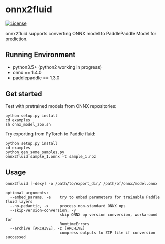 # onnx2fluid

[![License](https://img.shields.io/badge/license-Apache%202-blue.svg)](LICENSE)

onnx2fluid supports converting ONNX model to PaddlePaddle Model for prediction. 

## Running Environment

* python3.5+ (python2 working in progress)
* onnx == 1.4.0
* paddlepaddle == 1.3.0

## Get started

Test with pretrained models from ONNX repositories:

``` shell
python setup.py install
cd examples
sh onnx_model_zoo.sh
```

Try exporting from PyTorch to Paddle fluid:

``` shell
python setup.py install
cd examples
python gen_some_samples.py
onnx2fluid sample_1.onnx -t sample_1.npz
```

## Usage

```shell
onnx2fluid [-dexy] -o /path/to/export_dir/ /path/of/onnx/model.onnx

optional arguments:
  --embed_params, -e    try to embed parameters for trainable Paddle fluid layers
  --no-pedantic, -x     process non-standard ONNX ops
  --skip-version-conversion, -y
                        skip ONNX op version conversion, workaround for
                        RumtimeErrors
  --archive [ARCHIVE], -z [ARCHIVE]
                        compress outputs to ZIP file if conversion successed
```

